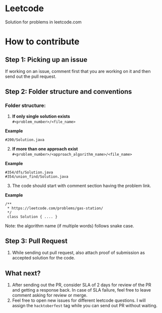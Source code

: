 # Leetcode
Solution for problems in leetcode.com

# How to contribute

## Step 1: Picking up an issue

If working on an issue, comment first that you are working on it and then send out the pull request.

## Step 2: Folder structure and conventions

### Folder structure:

1. **If only single solution exists**        
`#<problem_number>/<file_name>`

**Example**
```
#200/Solution.java
```

2. **If more than one approach exist**        
`#<problem_number>/<approach_algorithm_name>/<file_name>`

**Example**
```
#354/dfs/Solution.java
#354/union_find/Solution.java
```

3. The code should start with comment section having the problem link.

**Example**
```
/**
 * https://leetcode.com/problems/gas-station/
 */
 class Solution { .... }
```

Note: the algorithm name (if multiple words) follows snake case.

## Step 3: Pull Request

1. While sending out pull request, also attach proof of submission as accepted solution for the code.

## What next?

1. After sending out the PR, consider SLA of 2 days for review of the PR and getting a response back. In case of SLA failure, feel free to leave comment asking for review or merge.
2. Feel free to open new issues for different leetcode questions. I will assign the `hacktoberfest` tag while you can send out PR without waiting.

